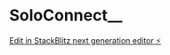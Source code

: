 # SoloConnect__

[Edit in StackBlitz next generation editor ⚡️](https://stackblitz.com/~/github.com/Amritha-Jayakrishnan/SoloConnect__)